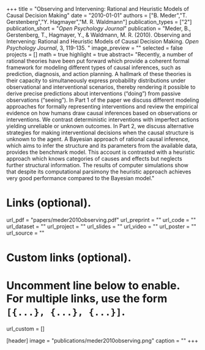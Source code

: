 +++
title = "Observing and Intervening: Rational and Heuristic Models of Causal Decision Making"
date = "2010-01-01"
authors = ["B. Meder","T. Gerstenberg","Y. Hagmayer","M. R. Waldmann"]
publication_types = ["2"]
publication_short = "_Open Psychology Journal_"
publication = "Meder, B., Gerstenberg, T., Hagmayer, Y., & Waldmann, M. R. (2010). Observing and Intervening: Rational and Heuristic Models of Causal Decision Making. _Open Psychology Journal_, 3, 119-135. "
image_preview = ""
selected = false
projects = []
math = true
highlight = true
abstract= "Recently, a number of rational theories have been put forward which provide a coherent formal framework for modeling different types of causal inferences, such as prediction, diagnosis, and action planning. A hallmark of these theories is their capacity to simultaneously express probability distributions under observational and interventional scenarios, thereby rendering it possible to derive precise predictions about interventions (“doing”) from passive observations (“seeing”). In Part 1 of the paper we discuss different modeling approaches for formally representing interventions and review the empirical evidence on how humans draw causal inferences based on observations or interventions. We contrast deterministic interventions with imperfect actions yielding unreliable or unknown outcomes. In Part 2, we discuss alternative strategies for making interventional decisions when the causal structure is unknown to the agent. A Bayesian approach of rational causal inference, which aims to infer the structure and its parameters from the available data, provides the benchmark model. This account is contrasted with a heuristic approach which knows categories of causes and effects but neglects further structural information. The results of computer simulations show that despite its computational parsimony the heuristic approach achieves very good performance compared to the Bayesian model."

# Links (optional).
url_pdf = "papers/meder2010observing.pdf"
url_preprint = ""
url_code = ""
url_dataset = ""
url_project = ""
url_slides = ""
url_video = ""
url_poster = ""
url_source = ""

# Custom links (optional).
#   Uncomment line below to enable. For multiple links, use the form `[{...}, {...}, {...}]`.
url_custom = []

[header]
image = "publications/meder2010observing.png"
caption = ""
+++



